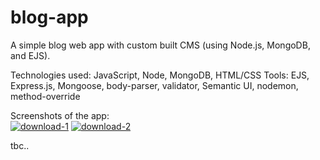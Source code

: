# blog-app
A simple blog web app with custom built CMS (using Node.js, MongoDB, and EJS).

Technologies used: JavaScript, Node, MongoDB, HTML/CSS
Tools: EJS, Express.js, Mongoose, body-parser, validator, Semantic UI, nodemon, method-override

Screenshots of the app:<br>
<a href="https://ibb.co/42MYQ8q"><img src="https://i.ibb.co/kJ09d47/download-1.png" alt="download-1" border="0"></a>
<a href="https://ibb.co/8BDN40Z"><img src="https://i.ibb.co/FWbmqKT/download-2.png" alt="download-2" border="0"></a>

tbc..
